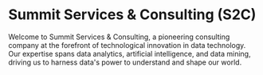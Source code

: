 # Summit Services & Consulting (S2C)

Welcome to Summit Services & Consulting, a pioneering consulting company at the forefront of technological innovation in data technology. Our expertise spans data analytics, artificial intelligence, and data mining, driving us to harness data's power to understand and shape our world.
